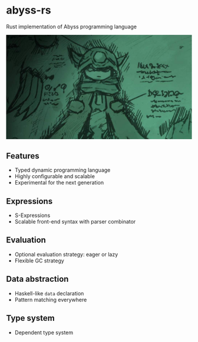 # abyss-rs
Rust implementation of Abyss programming language

![Made in abyss](./img/made-in-abyss.jpg)

## Features
- Typed dynamic programming language
- Highly configurable and scalable
- Experimental for the next generation

## Expressions
- S-Expressions
- Scalable front-end syntax with parser combinator

## Evaluation
- Optional evaluation strategy: eager or lazy
- Flexible GC strategy

## Data abstraction
- Haskell-like `data` declaration
- Pattern matching everywhere

## Type system
- Dependent type system